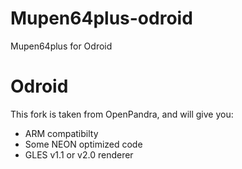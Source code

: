 Mupen64plus-odroid
===================

Mupen64plus for Odroid

Odroid
===========

This fork is taken from OpenPandra, and will give you:
 * ARM compatibilty
 * Some NEON optimized code
 * GLES v1.1 or v2.0 renderer
 
